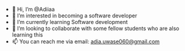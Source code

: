 - 👋 Hi, I’m @Adiiaa
- 👀 I’m interested in becoming a software developer 
- 🌱 I’m currently learning Software development
- 💞️ I’m looking to collaborate with some fellow students who are also learning this 
- 📫 You can reach me via email: adia.uwase060@gmail.com


<!---
Adiiaa/Adiiaa is a ✨ special ✨ repository because its `README.md` (this file) appears on your GitHub profile.
You can click the Preview link to take a look at your changes.
--->
